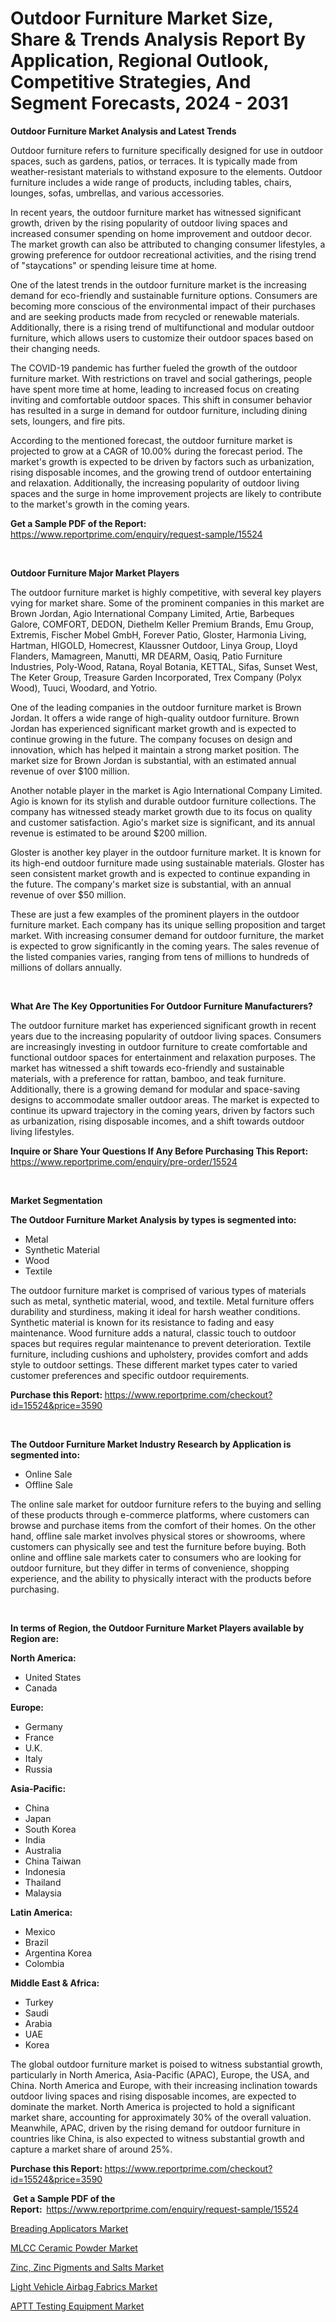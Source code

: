 <p><h1>Outdoor Furniture Market Size, Share & Trends Analysis Report By Application, Regional Outlook, Competitive Strategies, And Segment Forecasts, 2024 - 2031</h1></p><p><strong>Outdoor Furniture Market Analysis and Latest Trends</strong></p>
<p><p>Outdoor furniture refers to furniture specifically designed for use in outdoor spaces, such as gardens, patios, or terraces. It is typically made from weather-resistant materials to withstand exposure to the elements. Outdoor furniture includes a wide range of products, including tables, chairs, lounges, sofas, umbrellas, and various accessories.</p><p>In recent years, the outdoor furniture market has witnessed significant growth, driven by the rising popularity of outdoor living spaces and increased consumer spending on home improvement and outdoor decor. The market growth can also be attributed to changing consumer lifestyles, a growing preference for outdoor recreational activities, and the rising trend of "staycations" or spending leisure time at home.</p><p>One of the latest trends in the outdoor furniture market is the increasing demand for eco-friendly and sustainable furniture options. Consumers are becoming more conscious of the environmental impact of their purchases and are seeking products made from recycled or renewable materials. Additionally, there is a rising trend of multifunctional and modular outdoor furniture, which allows users to customize their outdoor spaces based on their changing needs.</p><p>The COVID-19 pandemic has further fueled the growth of the outdoor furniture market. With restrictions on travel and social gatherings, people have spent more time at home, leading to increased focus on creating inviting and comfortable outdoor spaces. This shift in consumer behavior has resulted in a surge in demand for outdoor furniture, including dining sets, loungers, and fire pits.</p><p>According to the mentioned forecast, the outdoor furniture market is projected to grow at a CAGR of 10.00% during the forecast period. The market's growth is expected to be driven by factors such as urbanization, rising disposable incomes, and the growing trend of outdoor entertaining and relaxation. Additionally, the increasing popularity of outdoor living spaces and the surge in home improvement projects are likely to contribute to the market's growth in the coming years.</p></p>
<p><strong>Get a Sample PDF of the Report:&nbsp;</strong> <a href="https://www.reportprime.com/enquiry/request-sample/15524">https://www.reportprime.com/enquiry/request-sample/15524</a></p>
<p>&nbsp;</p>
<p><strong>Outdoor Furniture Major Market Players</strong></p>
<p><p>The outdoor furniture market is highly competitive, with several key players vying for market share. Some of the prominent companies in this market are Brown Jordan, Agio International Company Limited, Artie, Barbeques Galore, COMFORT, DEDON, Diethelm Keller Premium Brands, Emu Group, Extremis, Fischer Mobel GmbH, Forever Patio, Gloster, Harmonia Living, Hartman, HIGOLD, Homecrest, Klaussner Outdoor, Linya Group, Lloyd Flanders, Mamagreen, Manutti, MR DEARM, Oasiq, Patio Furniture Industries, Poly-Wood, Ratana, Royal Botania, KETTAL, Sifas, Sunset West, The Keter Group, Treasure Garden Incorporated, Trex Company (Polyx Wood), Tuuci, Woodard, and Yotrio.</p><p>One of the leading companies in the outdoor furniture market is Brown Jordan. It offers a wide range of high-quality outdoor furniture. Brown Jordan has experienced significant market growth and is expected to continue growing in the future. The company focuses on design and innovation, which has helped it maintain a strong market position. The market size for Brown Jordan is substantial, with an estimated annual revenue of over $100 million.</p><p>Another notable player in the market is Agio International Company Limited. Agio is known for its stylish and durable outdoor furniture collections. The company has witnessed steady market growth due to its focus on quality and customer satisfaction. Agio's market size is significant, and its annual revenue is estimated to be around $200 million.</p><p>Gloster is another key player in the outdoor furniture market. It is known for its high-end outdoor furniture made using sustainable materials. Gloster has seen consistent market growth and is expected to continue expanding in the future. The company's market size is substantial, with an annual revenue of over $50 million.</p><p>These are just a few examples of the prominent players in the outdoor furniture market. Each company has its unique selling proposition and target market. With increasing consumer demand for outdoor furniture, the market is expected to grow significantly in the coming years. The sales revenue of the listed companies varies, ranging from tens of millions to hundreds of millions of dollars annually.</p></p>
<p>&nbsp;</p>
<p><strong>What Are The Key Opportunities For Outdoor Furniture Manufacturers?</strong></p>
<p><p>The outdoor furniture market has experienced significant growth in recent years due to the increasing popularity of outdoor living spaces. Consumers are increasingly investing in outdoor furniture to create comfortable and functional outdoor spaces for entertainment and relaxation purposes. The market has witnessed a shift towards eco-friendly and sustainable materials, with a preference for rattan, bamboo, and teak furniture. Additionally, there is a growing demand for modular and space-saving designs to accommodate smaller outdoor areas. The market is expected to continue its upward trajectory in the coming years, driven by factors such as urbanization, rising disposable incomes, and a shift towards outdoor living lifestyles.</p></p>
<p><strong>Inquire or Share Your Questions If Any Before Purchasing This Report:</strong> <a href="https://www.reportprime.com/enquiry/pre-order/15524">https://www.reportprime.com/enquiry/pre-order/15524</a></p>
<p>&nbsp;</p>
<p><strong>Market Segmentation</strong></p>
<p><strong>The Outdoor Furniture Market Analysis by types is segmented into:</strong></p>
<p><ul><li>Metal</li><li>Synthetic Material</li><li>Wood</li><li>Textile</li></ul></p>
<p><p>The outdoor furniture market is comprised of various types of materials such as metal, synthetic material, wood, and textile. Metal furniture offers durability and sturdiness, making it ideal for harsh weather conditions. Synthetic material is known for its resistance to fading and easy maintenance. Wood furniture adds a natural, classic touch to outdoor spaces but requires regular maintenance to prevent deterioration. Textile furniture, including cushions and upholstery, provides comfort and adds style to outdoor settings. These different market types cater to varied customer preferences and specific outdoor requirements.</p></p>
<p><strong>Purchase this Report:&nbsp;</strong><a href="https://www.reportprime.com/checkout?id=15524&price=3590">https://www.reportprime.com/checkout?id=15524&price=3590</a></p>
<p>&nbsp;</p>
<p><strong>The Outdoor Furniture Market Industry Research by Application is segmented into:</strong></p>
<p><ul><li>Online Sale</li><li>Offline Sale</li></ul></p>
<p><p>The online sale market for outdoor furniture refers to the buying and selling of these products through e-commerce platforms, where customers can browse and purchase items from the comfort of their homes. On the other hand, offline sale market involves physical stores or showrooms, where customers can physically see and test the furniture before buying. Both online and offline sale markets cater to consumers who are looking for outdoor furniture, but they differ in terms of convenience, shopping experience, and the ability to physically interact with the products before purchasing.</p></p>
<p>&nbsp;</p>
<p><strong>In terms of Region, the Outdoor Furniture Market Players available by Region are:</strong></p>
<p>
    <p> <strong> North America: </strong>
        <ul>
            <li>United States</li>
            <li>Canada</li>
        </ul>
        </p> 
    <p> <strong> Europe: </strong>
        <ul>
            <li>Germany</li>
            <li>France</li>
            <li>U.K.</li>
            <li>Italy</li>
            <li>Russia</li>
        </ul>
        </p> 
    <p> <strong> Asia-Pacific: </strong>
        <ul>
            <li>China</li>
            <li>Japan</li>
            <li>South Korea</li>
            <li>India</li>
            <li>Australia</li>
            <li>China Taiwan</li>
            <li>Indonesia</li>
            <li>Thailand</li>
            <li>Malaysia</li>
        </ul>
        </p> 
    <p> <strong> Latin America: </strong>
        <ul>
            <li>Mexico</li>
            <li>Brazil</li>
            <li>Argentina Korea</li>
            <li>Colombia</li>
        </ul>
        </p> 
    <p> <strong> Middle East & Africa: </strong>
        <ul>
            <li>Turkey</li>
            <li>Saudi</li>
            <li>Arabia</li>
            <li>UAE</li>
            <li>Korea</li>
        </ul>
    </p>
    </p>
<p><p>The global outdoor furniture market is poised to witness substantial growth, particularly in North America, Asia-Pacific (APAC), Europe, the USA, and China. North America and Europe, with their increasing inclination towards outdoor living spaces and rising disposable incomes, are expected to dominate the market. North America is projected to hold a significant market share, accounting for approximately 30% of the overall valuation. Meanwhile, APAC, driven by the rising demand for outdoor furniture in countries like China, is also expected to witness substantial growth and capture a market share of around 25%.</p></p>
<p><strong>Purchase this Report: </strong><a href="https://www.reportprime.com/checkout?id=15524&price=3590">https://www.reportprime.com/checkout?id=15524&price=3590</a></p>
<p>&nbsp;<strong>Get a Sample PDF of the Report:&nbsp;&nbsp;</strong><a href="https://www.reportprime.com/enquiry/request-sample/15524">https://www.reportprime.com/enquiry/request-sample/15524</a></p>
<p><strong></strong></p>
<p><p><a href="https://medium.com/@bonniehoppe2023/breading-applicators-market-trends-forecast-and-competitive-analysis-to-2031-400b6ffe7a10">Breading Applicators Market</a></p><p><a href="https://medium.com/@edenkrajcik/mlcc-ceramic-powder-market-insights-into-market-cagr-market-trends-and-growth-strategies-4f54fbfdced0">MLCC Ceramic Powder Market</a></p><p><a href="https://medium.com/@edenkrajcik/zinc-zinc-pigments-and-salts-market-size-market-outlook-and-market-forecast-2024-to-2031-c59a17f7e87f">Zinc, Zinc Pigments and Salts Market</a></p><p><a href="https://medium.com/@bonniehoppe2023/light-vehicle-airbag-fabrics-market-outlook-industry-overview-and-forecast-2024-to-2031-4b6d4f0f17ba">Light Vehicle Airbag Fabrics Market</a></p><p><a href="https://medium.com/@edenkrajcik/aptt-testing-equipment-market-insights-into-market-cagr-market-trends-and-growth-strategies-e558c81ecaee">APTT Testing Equipment Market</a></p></p>